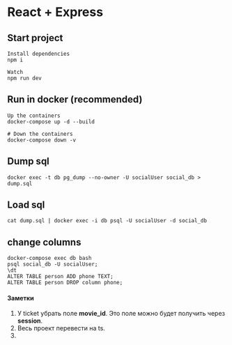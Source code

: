 # React + Express

## Start project
```
Install dependencies
npm i

Watch
npm run dev
```

## Run in docker (recommended)
```
Up the containers
docker-compose up -d --build

# Down the containers
docker-compose down -v
```

## Dump sql
```
docker exec -t db pg_dump --no-owner -U socialUser social_db > dump.sql
```

## Load sql
```
cat dump.sql | docker exec -i db psql -U socialUser -d social_db
```


## change columns
```
docker-compose exec db bash
psql social_db -U socialUser;
\dt
ALTER TABLE person ADD phone TEXT;
ALTER TABLE person DROP column phone;
```

#### Заметки
1. У ticket убрать поле **movie_id**. Это поле можно будет получить через **session**.
2. Весь проект перевести на ts.
3. 